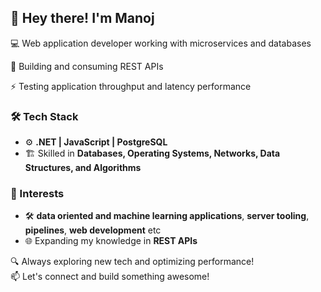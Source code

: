 ## 👋 Hey there! I'm Manoj

💻 Web application developer working with microservices and databases  

🔗 Building and consuming REST APIs

⚡ Testing application throughput and latency performance  

### 🛠 Tech Stack
- ⚙️ **.NET | JavaScript | PostgreSQL**  
- 🏗 Skilled in **Databases, Operating Systems, Networks, Data Structures, and Algorithms**

### 🚀 Interests  
- 🛠 **data oriented and machine learning applications**, **server tooling**, **pipelines**, **web development** etc
- 🌐 Expanding my knowledge in **REST APIs**  

🔍 Always exploring new tech and optimizing performance!  
📫 Let's connect and build something awesome!  
